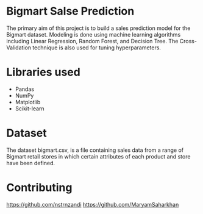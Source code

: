 # Bigmart Salse Prediction
The primary aim of this project is to build a sales prediction model for the Bigmart dataset.
Modeling is done using machine learning algorithms including Linear Regression, Random Forest, and Decision Tree.
The Cross-Validation technique is also used for tuning hyperparameters.

# Libraries used
* Pandas
* NumPy
* Matplotlib
* Scikit-learn

# Dataset
The dataset bigmart.csv, is a file containing sales data from a range of Bigmart retail stores in which certain attributes of each product and store have been defined.

# Contributing
https://github.com/nstrnzandi
https://github.com/MaryamSaharkhan
